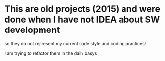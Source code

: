 # This are old projects (2015) and were done when I have not IDEA about SW development
so they do not represent my current code style and coding practices!

I am trying to refactor them in the daily basys

